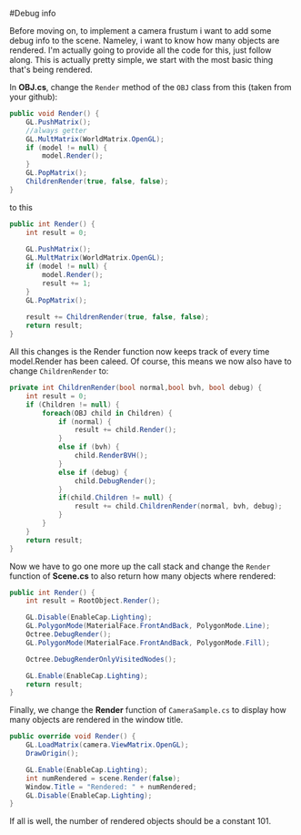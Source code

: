 #Debug info

Before moving on, to implement a camera frustum i want to add some debug info to the scene. Nameley, i want to know how many objects are rendered. I'm actually going to provide all the code for this, just follow along. This is actually pretty simple, we start with the most basic thing that's being rendered.

In __OBJ.cs__, change the ```Render``` method of the ```OBJ``` class from this (taken from your github):

```cs
public void Render() {
    GL.PushMatrix();
    //always getter
    GL.MultMatrix(WorldMatrix.OpenGL);
    if (model != null) {
        model.Render();
    }
    GL.PopMatrix();
    ChildrenRender(true, false, false);
}
```

to this

```cs
public int Render() {
    int result = 0;
    
    GL.PushMatrix();
    GL.MultMatrix(WorldMatrix.OpenGL);
    if (model != null) {
        model.Render();
        result += 1;
    }
    GL.PopMatrix();
    
    result += ChildrenRender(true, false, false);
    return result;
}
```

All this changes is the Render function now keeps track of every time model.Render has been caleed. Of course, this means we now also have to change ```ChildrenRender``` to:

```cs
private int ChildrenRender(bool normal,bool bvh, bool debug) {
    int result = 0;
    if (Children != null) {
        foreach(OBJ child in Children) {
            if (normal) {
                result += child.Render();
            }
            else if (bvh) {
                child.RenderBVH();
            }
            else if (debug) {
                child.DebugRender();
            }
            if(child.Children != null) {
                result += child.ChildrenRender(normal, bvh, debug);
            }
        }
    }
    return result;
}
```

Now we have to go one more up the call stack and change the ```Render``` function of __Scene.cs__ to also return how many objects where rendered:

```cs
public int Render() {
    int result = RootObject.Render();

    GL.Disable(EnableCap.Lighting);
    GL.PolygonMode(MaterialFace.FrontAndBack, PolygonMode.Line);
    Octree.DebugRender();
    GL.PolygonMode(MaterialFace.FrontAndBack, PolygonMode.Fill);

    Octree.DebugRenderOnlyVisitedNodes();

    GL.Enable(EnableCap.Lighting);
    return result;
}
```

Finally, we change the __Render__ function of ```CameraSample.cs``` to display how many objects are rendered in the window title.

```cs
public override void Render() {
    GL.LoadMatrix(camera.ViewMatrix.OpenGL);
    DrawOrigin();

    GL.Enable(EnableCap.Lighting);
    int numRendered = scene.Render(false);
    Window.Title = "Rendered: " + numRendered;
    GL.Disable(EnableCap.Lighting);
}
```

If all is well, the number of rendered objects should be a constant 101.



